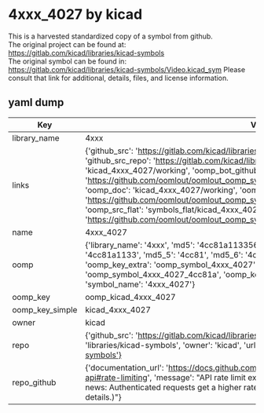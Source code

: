 # 4xxx_4027 by kicad  
This is a harvested standardized copy of a symbol from github.  
The original project can be found at:  
https://gitlab.com/kicad/libraries/kicad-symbols  
The original symbol can be found in:
https://gitlab.com/kicad/libraries/kicad-symbols/Video.kicad_sym
Please consult that link for additional, details, files, and license information.  
## yaml dump  
| Key | Value |  
| --- | --- |  
| library_name | 4xxx |  
| links | {'github_src': 'https://gitlab.com/kicad/libraries/kicad-symbols/Video.kicad_sym', 'github_src_repo': 'https://gitlab.com/kicad/libraries/kicad-symbols', 'oomp_bot': 'kicad_4xxx_4027/working', 'oomp_bot_github': 'https://github.com/oomlout/oomlout_oomp_symbol_bot/tree/main/kicad_4xxx_4027/working', 'oomp_doc': 'kicad_4xxx_4027/working', 'oomp_doc_github': 'https://github.com/oomlout/oomlout_oomp_symbol_doc/tree/main/kicad_4xxx_4027/working', 'oomp_src_flat': 'symbols_flat/kicad_4xxx_4027/working', 'oomp_src_flat_github': 'https://github.com/oomlout/oomlout_oomp_symbol_src/tree/main/kicad_4xxx_4027/working'} |  
| name | 4xxx_4027 |  
| oomp | {'library_name': '4xxx', 'md5': '4cc81a113356a090d6884b7b3d25faa3', 'md5_10': '4cc81a1133', 'md5_5': '4cc81', 'md5_6': '4cc81a', 'oomp_key': 'oomp_4xxx_4027', 'oomp_key_extra': 'oomp_symbol_4xxx_4027', 'oomp_key_full': 'oomp_symbol_4xxx_4027_4cc81a', 'oomp_key_simple': '4xxx_4027', 'owner_name': 'kicad', 'symbol_name': '4xxx_4027'} |  
| oomp_key | oomp_kicad_4xxx_4027 |  
| oomp_key_simple | kicad_4xxx_4027 |  
| owner | kicad |  
| repo | {'github_src': 'https://gitlab.com/kicad/libraries/kicad-symbols/Video.kicad_sym', 'name': 'libraries/kicad-symbols', 'owner': 'kicad', 'url': 'https://gitlab.com/kicad/libraries/kicad-symbols'} |  
| repo_github | {'documentation_url': 'https://docs.github.com/rest/overview/resources-in-the-rest-api#rate-limiting', 'message': "API rate limit exceeded for 84.66.173.59. (But here's the good news: Authenticated requests get a higher rate limit. Check out the documentation for more details.)"} |  

